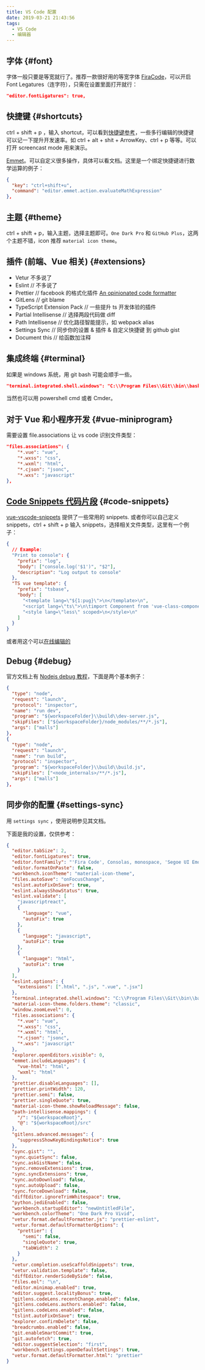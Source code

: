 ```yaml
---
title: VS Code 配置
date: 2019-03-21 21:43:56
tags:
  - VS Code
  - 编辑器
---
```


## 字体 {#font}

字体一般只要是等宽就行了。推荐一款很好用的等宽字体 [FiraCode](https://github.com/tonsky/FiraCode)，可以开启 Font Legatures（连字符），只需在设置里面打开就行：

```json
"editor.fontLigatures": true,
```

## 快捷键 {#shortcuts}

ctrl + shift + p ，输入 shortcut，可以看到[快捷键参考](https://code.visualstudio.com/shortcuts/keyboard-shortcuts-windows.pdf)，一些多行编辑的快捷键可以记一下提升开发速率。如 ctrl + alt + shit + ArrowKey、ctrl + p 等等。可以打开 screencast mode 用来演示。

[Emmet](https://code.visualstudio.com/docs/editor/emmet)。可以自定义很多操作，具体可以看文档。这里是一个绑定快捷键进行数学运算的例子：

```json
{
  "key": "ctrl+shift+u",
  "command": "editor.emmet.action.evaluateMathExpression"
},
```

## 主题 {#theme}

ctrl + shift + p，输入主题，选择主题即可。`One Dark Pro` 和 `GitHub Plus`，这两个主题不错，icon 推荐 `material icon theme`。

## 插件 (前端、Vue 相关) {#extensions}

- Vetur 不多说了
- Eslint // 不多说了
- Prettier // facebook 的格式化插件 [An opinionated code formatter](https://prettier.io/)
- GitLens // git blame
- TypeScript Extension Pack // 一些提升 ts 开发体验的插件
- Partial Intellisense // 选择两段代码做 diff
- Path Intellisense // 优化路径智能提示，如 webpack alias
- Settings Sync // 同步你的设置 & 插件 & 自定义快捷键 到 github gist
- Document this // 给函数加注释

## 集成终端 {#terminal}

如果是 windows 系统，用 git bash 可能会顺手一些。

```json
"terminal.integrated.shell.windows": "C:\\Program Files\\Git\\bin\\bash.exe",
```

当然也可以用 powershell cmd 或者 Cmder。

## 对于 Vue 和小程序开发 {#vue-miniprogram}

需要设置 file.associations 让 vs code 识别文件类型：

```json
"files.associations": {
    "*.vue": "vue",
    "*.wxss": "css",
    "*.wxml": "html",
    "*.cjson": "jsonc",
    "*.wxs": "javascript"
},
```

## [Code Snippets 代码片段](https://code.visualstudio.com/docs/editor/userdefinedsnippets) {#code-snippets}

[vue-vscode-snippets](https://marketplace.visualstudio.com/items?itemName=sdras.vue-vscode-snippets) 提供了一些常用的 snippets. 或者你可以自己定义 snippets，ctrl + shift + p 输入 snippets，选择相关文件类型，这里有一个例子：

```json
{
  // Example:
  "Print to console": {
    "prefix": "log",
    "body": ["console.log('$1')", "$2"],
    "description": "Log output to console"
  },
  "TS vue template": {
    "prefix": "tsbase",
    "body": [
      "<template lang=\"${1:pug}\">\n</template>\n",
      "<script lang=\"ts\">\n\timport Component from 'vue-class-component'\n</script>\n",
      "<style lang=\"less\" scoped>\n</style>\n"
    ]
  }
}
```

或者用这个可以[在线编辑的](https://snippet-generator.app/)

## Debug {#debug}

官方文档上有 [Nodejs debug 教程](https://code.visualstudio.com/docs/nodejs/nodejs-debugging)，下面是两个基本例子：

```json
{
  "type": "node",
  "request": "launch",
  "protocol": "inspector",
  "name": "run dev",
  "program": "${workspaceFolder}\\build\\dev-server.js",
  "skipFiles": ["${workspaceFolder}/node_modules/**/*.js"],
  "args": ["malls"]
},
{
  "type": "node",
  "request": "launch",
  "name": "run build",
  "protocol": "inspector",
  "program": "${workspaceFolder}\\build\\build.js",
  "skipFiles": ["<node_internals>/**/*.js"],
  "args": ["malls"]
},
```

## 同步你的配置 {#settings-sync}

用 `settings sync` ，使用说明参见其文档。

下面是我的设置，仅供参考：

```json
{
  "editor.tabSize": 2,
  "editor.fontLigatures": true,
  "editor.fontFamily": "'Fira Code', Consolas, monospace, 'Segoe UI Emoji'",
  "editor.formatOnPaste": false,
  "workbench.iconTheme": "material-icon-theme",
  "files.autoSave": "onFocusChange",
  "eslint.autoFixOnSave": true,
  "eslint.alwaysShowStatus": true,
  "eslint.validate": [
    "javascriptreact",
    {
      "language": "vue",
      "autoFix": true
    },
    {
      "language": "javascript",
      "autoFix": true
    },
    {
      "language": "html",
      "autoFix": true
    }
  ],
  "eslint.options": {
    "extensions": [".html", ".js", ".vue", ".jsx"]
  },
  "terminal.integrated.shell.windows": "C:\\Program Files\\Git\\bin\\bash.exe",
  "material-icon-theme.folders.theme": "classic",
  "window.zoomLevel": 0,
  "files.associations": {
    "*.vue": "vue",
    "*.wxss": "css",
    "*.wxml": "html",
    "*.cjson": "jsonc",
    "*.wxs": "javascript"
  },
  "explorer.openEditors.visible": 0,
  "emmet.includeLanguages": {
    "vue-html": "html",
    "wxml": "html"
  },
  "prettier.disableLanguages": [],
  "prettier.printWidth": 120,
  "prettier.semi": false,
  "prettier.singleQuote": true,
  "material-icon-theme.showReloadMessage": false,
  "path-intellisense.mappings": {
    "/": "${workspaceRoot}",
    "@": "${workspaceRoot}/src"
  },
  "gitlens.advanced.messages": {
    "suppressShowKeyBindingsNotice": true
  },
  "sync.gist": "",
  "sync.quietSync": false,
  "sync.askGistName": false,
  "sync.removeExtensions": true,
  "sync.syncExtensions": true,
  "sync.autoDownload": false,
  "sync.autoUpload": false,
  "sync.forceDownload": false,
  "diffEditor.ignoreTrimWhitespace": true,
  "python.jediEnabled": false,
  "workbench.startupEditor": "newUntitledFile",
  "workbench.colorTheme": "One Dark Pro Vivid",
  "vetur.format.defaultFormatter.js": "prettier-eslint",
  "vetur.format.defaultFormatterOptions": {
    "prettier": {
      "semi": false,
      "singleQuote": true,
      "tabWidth": 2
    }
  },
  "vetur.completion.useScaffoldSnippets": true,
  "vetur.validation.template": false,
  "diffEditor.renderSideBySide": false,
  "files.eol": "\n",
  "editor.minimap.enabled": true,
  "editor.suggest.localityBonus": true,
  "gitlens.codeLens.recentChange.enabled": false,
  "gitlens.codeLens.authors.enabled": false,
  "gitlens.codeLens.enabled": false,
  "tslint.autoFixOnSave": true,
  "explorer.confirmDelete": false,
  "breadcrumbs.enabled": false,
  "git.enableSmartCommit": true,
  "git.autofetch": true,
  "editor.suggestSelection": "first",
  "workbench.settings.openDefaultSettings": true,
  "vetur.format.defaultFormatter.html": "prettier"
}
```
